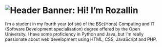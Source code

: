 
<!--
**rozallin/rozallin** is a ✨ _special_ ✨ repository because its `README.md` (this file) appears on your GitHub profile.

Here are some ideas to get you started:

- 🔭 I’m currently working on ...
- 🌱 I’m currently learning ...
- 👯 I’m looking to collaborate on ...
- 🤔 I’m looking for help with ...
- 💬 Ask me about ...
- 📫 How to reach me: ...
- 😄 Pronouns: ...
- ⚡ Fun fact: ...
-->
# ![Header Banner: Hi! I’m Rozallin]( https://imgur.com/5fNef49.png)
I’m a student in my fourth year (of six) of the BSc(Hons) Computing and IT (Software Development specialisation) degree offered by the Open University. I have some proficiency in Python and Java, but I’m really passionate about web development using HTML, CSS, JavaScript and PHP.
